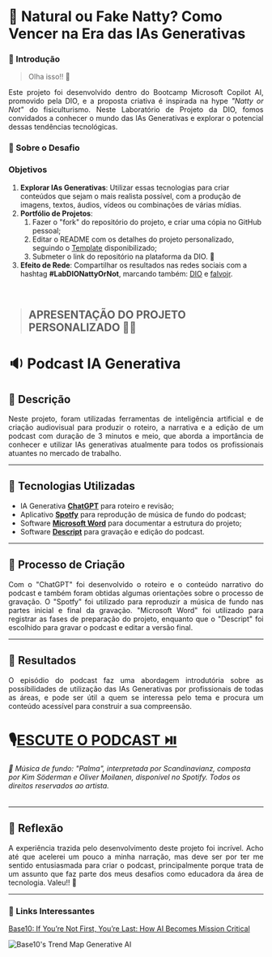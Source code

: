# 🧠 Natural ou Fake Natty? Como Vencer na Era das IAs Generativas

### 🚀 Introdução

> Olha isso!! 👀

<p align='justify'>
Este projeto foi desenvolvido dentro do Bootcamp Microsoft Copilot AI, promovido pela DIO, e a proposta criativa é inspirada na hype <i>"Natty or Not"</i> do fisiculturismo. Neste Laboratório de Projeto da DIO, fomos convidados a conhecer o mundo das IAs Generativas e explorar o potencial dessas tendências tecnológicas.  
</p>

### 🎯 Sobre o Desafio 

### Objetivos

1. **Explorar IAs Generativas**: Utilizar essas tecnologias para criar conteúdos que sejam o mais realista possível, com a produção de imagens, textos, áudios, vídeos ou combinações de várias mídias.
1. **Portfólio de Projetos**:
    1. Fazer o "fork" do repositório do projeto, e criar uma cópia no GitHub pessoal;
    2. Editar o README com os detalhes do projeto personalizado, seguindo o [Template](#template) disponibilizado;
    3. Submeter o link do repositório na plataforma da DIO. 🚀
1. **Efeito de Rede**: Compartilhar os resultados nas redes sociais com a hashtag **#LabDIONattyOrNot**, marcando também: [DIO](https://www.linkedin.com/school/dio-makethechange) e [falvojr](https://www.linkedin.com/in/falvojr).

</br>  

> ## APRESENTAÇÃO DO PROJETO PERSONALIZADO 💪🤓

# 🔉 Podcast IA Generativa

## 📒 Descrição 
<p align='justify'>
Neste projeto, foram utilizadas ferramentas de inteligência artificial e de criação audiovisual para produzir o roteiro, a narrativa e a edição de um podcast com duração de 3 minutos e meio, que aborda a importância de conhecer e utilizar IAs generativas atualmente para todos os profissionais atuantes no mercado de trabalho.  
</p>

---

## 🤖 Tecnologias Utilizadas
- IA Generativa **[ChatGPT](https://chat.openai.com)** para roteiro e revisão;
- Aplicativo **[Spotfy](https://open.spotify.com/intl-pt)** para reprodução de música de fundo do podcast;
- Software **[Microsoft Word](https://www.microsoft.com/pt-br/microsoft-365/p/word/cfq7ttc0hlkm)** para documentar a estrutura do projeto;
- Software **[Descript](https://www.descript.com)** para gravação e edição do podcast.

---

## 🧐 Processo de Criação  
<p align='justify'>
Com o "ChatGPT" foi desenvolvido o roteiro e o conteúdo narrativo do podcast e também foram obtidas algumas orientações sobre o processo de gravação. O "Spotfy" foi utilizado para reproduzir a música de fundo nas partes inicial e final da gravação. "Microsoft Word" foi utilizado para registrar as fases de preparação do projeto, enquanto que o "Descript" foi escolhido para gravar o podcast e editar a versão final.
</p>

---

## 🚀 Resultados
<p align='justify'>
O episódio do podcast faz uma abordagem introdutória sobre as possibilidades de utilização das IAs Generativas por profissionais de todas as áreas, e pode ser útil a quem se interessa pelo tema e procura um conteúdo acessível para construir a sua compreensão.   
</p>  

# 🎙️[ESCUTE O PODCAST ⏯️](https://share.descript.com/view/UAR56kBtpy3)

###### 🎵 _Música de fundo: "Palma", interpretada por Scandinavianz, composta por Kim Söderman e Oliver Moilanen, disponível no Spotify. Todos os direitos reservados ao artista._

---

## 💭 Reflexão
<p align='justify'>
A experiência trazida pelo desenvolvimento deste projeto foi incrível. Acho até que acelerei um pouco a minha narração, mas deve ser por ter me sentido entusiasmada para criar o podcast, principalmente porque trata de um assunto que faz parte dos meus desafios como educadora da área de tecnologia. Valeu!! 💙 
</p>

--- 

### 🔗 Links Interessantes

[Base10: If You’re Not First, You’re Last: How AI Becomes Mission Critical](https://base10.vc/post/generative-ai-mission-critical/)

![Base10's Trend Map Generative AI](https://github.com/digitalinnovationone/lab-natty-or-not/assets/730492/f4df26e8-f8f7-4419-8252-c69d73ea930c)
